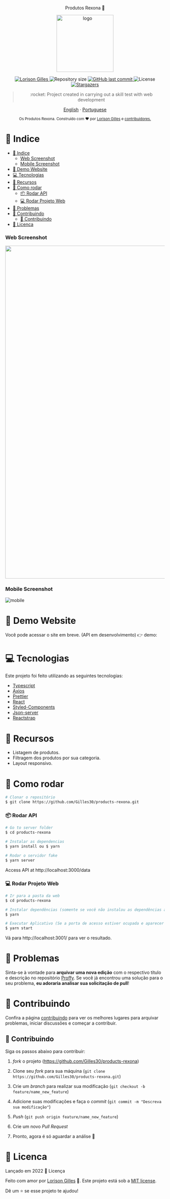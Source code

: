 <p align="center">  Produtos Rexona 🚀</p>

<p align="center">
   <img src="./public/Logo_Rexona.png" alt="logo" width="180px"/>
</p>

<p align="center">	
   <a href="https://www.linkedin.com/in/lorison-gilles/">
      <img alt="Lorison Gilles" src="https://img.shields.io/badge/-LorisonGilles-8257E5?style=flat&logo=Linkedin&logoColor=white" />
   </a>
  <img alt="Repository size" src="https://img.shields.io/github/repo-size/Gilles30/products-rexona?color=774DD6">

  <a href="https://github.com/Gilles30/products-rexona/commits/master">
    <img alt="GitHub last commit" src="https://img.shields.io/github/last-commit/Gilles30/products-rexona?color=774DD6">
  </a> 
  <img alt="License" src="https://img.shields.io/badge/license-MIT-8257E5">
  <a href="https://github.com/Gilles30/products-rexona/stargazers">
    <img alt="Stargazers" src="https://img.shields.io/github/stars/Gilles30/products-rexona?color=8257E5&logo=github">
  </a>
</p>

> <p align="center"> :rocket: Project created in carrying out a skill test with web development </p>

<p align="center">
    <a href="README.md">English</a>
    ·
    <a href="README-pt.md">Portuguese</a>
 </p>

<div align="center">
  <sub>Os Produtos Rexona. Construído com ❤︎ por
    <a href="https://github.com/Gilles30">Lorison Gilles</a> e
    <a href="https://github.com/Gilles30/products-rexona/">
      contribuidores.
    </a>
  </sub>
</div>

# :pushpin: Indice

- [:pushpin: Indice](#pushpin-indice)
    - [Web Screenshot](#web-screenshot)
    - [Mobile Screenshot](#mobile-screenshot)
- [:eyes: Demo Website](#eyes-demo-website)
- [:computer: Tecnologias](#computer-tecnologias)
- [:rocket: Recursos](#rocket-recursos)
- [:construction_worker: Como rodar](#construction_worker-como-rodar)
    - [📦 Rodar API](#-rodar-api)
    - [💻 Rodar Projeto Web](#-rodar-projeto-web)
- [:bug: Problemas](#bug-problemas)
- [:tada: Contribuindo](#tada-contribuindo)
  - [🤝 Contribuindo](#-contribuindo)
- [:closed_book: Licenca](#closed_book-licenca)

</p>

### Web Screenshot

<div>
   <img src="./public/desktop.png" width="1050px">
</div>

### Mobile Screenshot

<div>
  <img src="./public/mobile.png" alt="mobile"     widht="400px"/>
</div>

# :eyes: Demo Website

Você pode acessar o site em breve. (API em desenvolvimento)
👉 demo:

<!-- [![Netlify Status](https://api.netlify.com/api/v1/badges/6b13a4b1-96e1-4ff3-86e3-4c9b981c77cf/deploy-status)](https://MEUAPP.vercel.app/) -->

# :computer: Tecnologias

Este projeto foi feito utilizando as seguintes tecnologias:

- [Typescript](https://www.typescriptlang.org/)
- [Axios](https://axios-http.com/)
- [Prettier](https://prettier.io/)
- [React](https://reactjs.org/)
- [Styled-Components](https://www.styled-components.com/)
- [Json-server](https://github.com/typicode/json-server)
- [Reactstrap](https://expressjs.com/https://reactstrap.github.io/?path=/story/home-installation--page)

# :rocket: Recursos

- Listagem de produtos.
- Filtragem dos produtos por sua categoria.
- Layout responsivo.

# :construction_worker: Como rodar

```bash
# Clonar o repositório
$ git clone https://github.com/Gilles30/products-rexona.git
```

### 📦 Rodar API

```bash
# Go to server folder
$ cd products-rexona

# Instalar as dependencias
$ yarn install ou $ yarn

# Rodar o servidor fake
$ yarn server
```

Access API at http://localhost:3000/data

### 💻 Rodar Projeto Web

```bash
# Ir para a pasta da web
$ cd products-rexona

# Instalar dependências (somente se você não instalou as dependências antes)
$ yarn

# Executar Aplicativo (Se a porta de acesso estiver ocupada e aparecer a pergunta se deseja alterar a porta, digite Y, para que execute em uma porta secundária)
$ yarn start

```

Vá para http://localhost:3001/ para ver o resultado.

# :bug: Problemas

Sinta-se à vontade para **arquivar uma nova edição** com o respectivo título e descrição no repositório [Proffy](https://github.com/Gilles30/products-rexona/issues). Se você já encontrou uma solução para o seu problema, **eu adoraria analisar sua solicitação de pull**!

# :tada: Contribuindo

Confira a página [contribuindo](./CONTRIBUTING.md) para ver os melhores lugares para arquivar problemas, iniciar discussões e começar a contribuir.

## 🤝 Contribuindo

Siga os passos abaixo para contribuir:

1.  _fork_ o projeto (<https://github.com/Gilles30/products-rexona>)

2.  Clone seu _fork_ para sua máquina (`git clone https://github.com/Gilles30/products-rexona.git`)

3.  Crie um _branch_ para realizar sua modificação (`git checkout -b feature/name_new_feature`)

4.  Adicione suas modificações e faça o _commit_ (`git commit -m "Descreva sua modificação"`)

5.  _Push_ (`git push origin feature/name_new_feature`)

6.  Crie um novo _Pull Request_

7.  Pronto, agora é só aguardar a análise 🚀

# :closed_book: Licenca

Lançado em 2022 :closed_book: Licença

Feito com amor por [Lorison Gilles](https://lorison-gilles.netlify.app/) 🚀.
Este projeto está sob a [MIT license](./LICENSE).

Dê um ⭐️ se esse projeto te ajudou!
